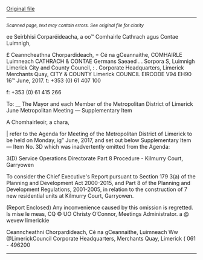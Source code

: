 [Original file](https://www.limerick.ie/sites/default/files/media/documents/2017-06/Supplementary%20Agenda%2019th%20June%252c%202017.pdf)

---
*<small>Scanned page, text may contain errors. See original file for clarity</small>*  

ee Seirbhisi Corparéideacha,
a oo™ Comhairle Cathrach agus Contae Luimnigh,

£ Ceanncheathna Chorpardideach,
= Cé na gCeannaithe,
COMHAIRLE Luimneach
CATHRACH & CONTAE Germans Saeaed
. . Sorpora S,
Luimnigh Limerick City and County Council,
: . Corporate Headquarters,
Limerick Merchants Quay,
CITY & COUNTY Limerick
COUNCIL
EIRCODE V94 EH90
16™ June, 2017. t: +353 (0) 61 407 100

f: +353 (0) 61 415 266

To: __ The Mayor and each Member of the Metropolitan District of Limerick
June Metropolitan Meeting — Supplementary Item

A Chomhairleoir, a chara,

| refer to the Agenda for Meeting of the Metropolitan District of Limerick to be held on
Monday, ig” June, 2017, and set out below Supplementary Item — Item No. 3D which was
inadvertently omitted from the Agenda:

3(D) Service Operations Directorate
Part 8 Procedure - Kilmurry Court, Garryowen

To consider the Chief Executive's Report pursuant to Section 179 3(a) of the Planning
and Development Act 2000-2015, and Part 8 of the Planning and Development
Regulations, 2001-2005, in relation to the construction of 7 new residential units at
Kilmurry Court, Garryowen.

(Report Enclosed)
Any inconvenience caused by this omission is regretted.
Is mise le meas,
CQ © UO
Christy O’Connor,
Meetings Administrator.
a
@ wevew limerickie

Ceanncheathni Chorpardideach, Cé na gCeannaithe, Luimneach Ww @LimerickCouncil
Corporate Headquarters, Merchants Quay, Limerick ( 061 - 496200


---
